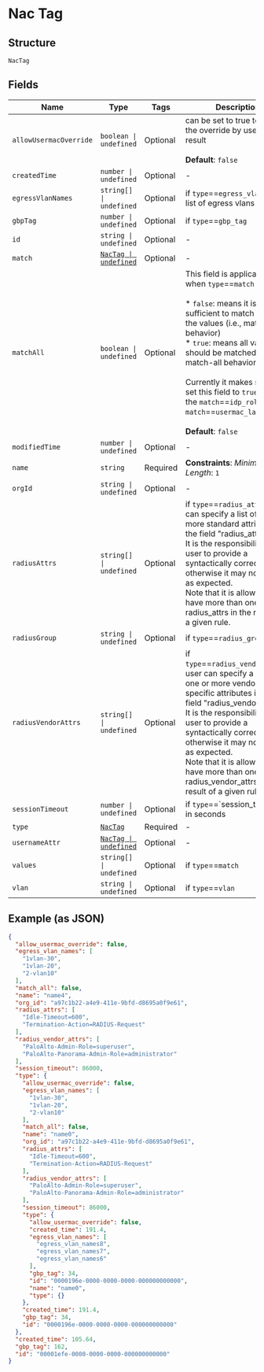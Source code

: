 
# Nac Tag

## Structure

`NacTag`

## Fields

| Name | Type | Tags | Description |
|  --- | --- | --- | --- |
| `allowUsermacOverride` | `boolean \| undefined` | Optional | can be set to true to allow the override by usermac result<br><br>**Default**: `false` |
| `createdTime` | `number \| undefined` | Optional | - |
| `egressVlanNames` | `string[] \| undefined` | Optional | if `type`==`egress_vlan_names`, list of egress vlans to return |
| `gbpTag` | `number \| undefined` | Optional | if `type`==`gbp_tag` |
| `id` | `string \| undefined` | Optional | - |
| `match` | [`NacTag \| undefined`](../../doc/models/nac-tag.md) | Optional | - |
| `matchAll` | `boolean \| undefined` | Optional | This field is applicable only when `type`==`match`<br><br>* `false`: means it is sufficient to match any of the values (i.e., match-any behavior)<br>* `true`: means all values should be matched (i.e., match-all behavior)<br><br>Currently it makes sense to set this field to `true` only if the `match`==`idp_role` or `match`==`usermac_label`'<br><br>**Default**: `false` |
| `modifiedTime` | `number \| undefined` | Optional | - |
| `name` | `string` | Required | **Constraints**: *Minimum Length*: `1` |
| `orgId` | `string \| undefined` | Optional | - |
| `radiusAttrs` | `string[] \| undefined` | Optional | if `type`==`radius_attrs`, user can specify a list of one or more standard attributes in the field "radius_attrs".<br>It is the responsibility of the user to provide a syntactically correct string, otherwise it may not work as expected.<br>Note that it is allowed to have more than one radius_attrs in the result of a given rule. |
| `radiusGroup` | `string \| undefined` | Optional | if `type`==`radius_group` |
| `radiusVendorAttrs` | `string[] \| undefined` | Optional | if `type`==`radius_vendor_attrs`, user can specify a list of one or more vendor-specific attributes in the field "radius_vendor_attrs".<br>It is the responsibility of the user to provide a syntactically correct string, otherwise it may not work as expected.<br>Note that it is allowed to have more than one radius_vendor_attrs in the result of a given rule. |
| `sessionTimeout` | `number \| undefined` | Optional | if `type`==`session_timeout, in seconds |
| `type` | [`NacTag`](../../doc/models/nac-tag.md) | Required | - |
| `usernameAttr` | [`NacTag \| undefined`](../../doc/models/nac-tag.md) | Optional | - |
| `values` | `string[] \| undefined` | Optional | if `type`==`match` |
| `vlan` | `string \| undefined` | Optional | if `type`==`vlan` |

## Example (as JSON)

```json
{
  "allow_usermac_override": false,
  "egress_vlan_names": [
    "1vlan-30",
    "1vlan-20",
    "2-vlan10"
  ],
  "match_all": false,
  "name": "name4",
  "org_id": "a97c1b22-a4e9-411e-9bfd-d8695a0f9e61",
  "radius_attrs": [
    "Idle-Timeout=600",
    "Termination-Action=RADIUS-Request"
  ],
  "radius_vendor_attrs": [
    "PaloAlto-Admin-Role=superuser",
    "PaloAlto-Panorama-Admin-Role=administrator"
  ],
  "session_timeout": 86000,
  "type": {
    "allow_usermac_override": false,
    "egress_vlan_names": [
      "1vlan-30",
      "1vlan-20",
      "2-vlan10"
    ],
    "match_all": false,
    "name": "name0",
    "org_id": "a97c1b22-a4e9-411e-9bfd-d8695a0f9e61",
    "radius_attrs": [
      "Idle-Timeout=600",
      "Termination-Action=RADIUS-Request"
    ],
    "radius_vendor_attrs": [
      "PaloAlto-Admin-Role=superuser",
      "PaloAlto-Panorama-Admin-Role=administrator"
    ],
    "session_timeout": 86000,
    "type": {
      "allow_usermac_override": false,
      "created_time": 191.4,
      "egress_vlan_names": [
        "egress_vlan_names8",
        "egress_vlan_names7",
        "egress_vlan_names6"
      ],
      "gbp_tag": 34,
      "id": "0000196e-0000-0000-0000-000000000000",
      "name": "name0",
      "type": {}
    },
    "created_time": 191.4,
    "gbp_tag": 34,
    "id": "0000196e-0000-0000-0000-000000000000"
  },
  "created_time": 105.64,
  "gbp_tag": 162,
  "id": "00001efe-0000-0000-0000-000000000000"
}
```

